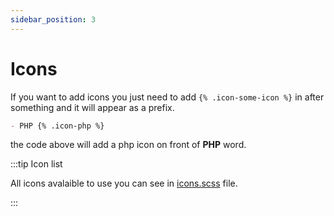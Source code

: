 ```yaml
---
sidebar_position: 3
---
```


# Icons

If you want to add icons you just need to add `{% .icon-some-icon %}` in after something and it will appear as a prefix.

```markdown
- PHP {% .icon-php %}
```

the code above will add a php icon on front of **PHP** word.

:::tip Icon list

All icons avalaible to use you can see in [icons.scss](https://github.com/shield-wall/myprofile/blob/master/src/style/icons.scss) file. 

:::